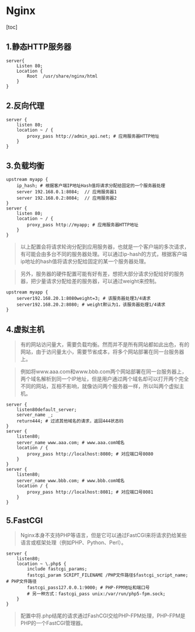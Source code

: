 # Nginx

[toc]

## 1.静态HTTP服务器
```
server{
    Listen 80;
    Location {
        Root  /usr/share/nginx/html
    }
}
```

## 2.反向代理
```
server {
   	listen 80;
    location ~ / {
        proxy_pass http://admin_api.net; # 应用服务器HTTP地址
    }
}
```

## 3.负载均衡
```
upstream myapp {
	ip_hash; # 根据客户端IP地址Hash值将请求分配给固定的一个服务器处理
    server 192.168.0.1:8084;  // 应用服务器1
    server 192.168.0.2:8084;  // 应用服务器2
}
server {
    listen 80;
    location ~ / {
        proxy_pass http://myapp; # 应用服务器HTTP地址
    }
}
```

> 以上配置会将请求轮询分配到应用服务器，也就是一个客户端的多次请求，有可能会由多台不同的服务器处理。可以通过ip-hash的方式，根据客户端ip地址的hash值将请求分配给固定的某一个服务器处理。

> 另外，服务器的硬件配置可能有好有差，想把大部分请求分配给好的服务器，把少量请求分配给差的服务器，可以通过weight来控制。


```
upstream myapp {
    server192.168.20.1:8080weight=3; # 该服务器处理3/4请求
    server192.168.20.2:8080; # weight默认为1，该服务器处理1/4请求
}
```

## 4.虚拟主机
> 有的网站访问量大，需要负载均衡。然而并不是所有网站都如此出色，有的网站，由于访问量太小，需要节省成本，将多个网站部署在同一台服务器上。

> 例如将www.aaa.com和www.bbb.com两个网站部署在同一台服务器上，两个域名解析到同一个IP地址，但是用户通过两个域名却可以打开两个完全不同的网站，互相不影响，就像访问两个服务器一样，所以叫两个虚拟主机。

```
server {
    listen80default_server;
    server_name _;
    return444; # 过滤其他域名的请求，返回444状态码
}
server {
    listen80;
    server_name www.aaa.com; # www.aaa.com域名
    location / {
        proxy_pass http://localhost:8080; # 对应端口号8080
    }
}
server {
    listen80;
    server_name www.bbb.com; # www.bbb.com域名
    location / {
        proxy_pass http://localhost:8081; # 对应端口号8081
    }
}

```

## 5.FastCGI
> Nginx本身不支持PHP等语言，但是它可以通过FastCGI来将请求扔给某些语言或框架处理（例如PHP、Python、Perl）。

```
server {
    listen80;
    location ~ \.php$ {
        include fastcgi_params;
        fastcgi_param SCRIPT_FILENAME /PHP文件路径$fastcgi_script_name; # PHP文件路径
        fastcgi_pass127.0.0.1:9000; # PHP-FPM地址和端口号
        # 另一种方式：fastcgi_pass unix:/var/run/php5-fpm.sock;
    }
}
```

> 配置中将.php结尾的请求通过FashCGI交给PHP-FPM处理，PHP-FPM是PHP的一个FastCGI管理器。